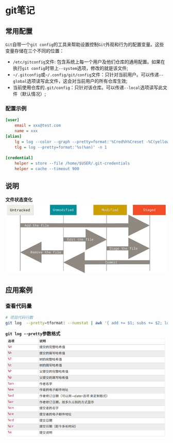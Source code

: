 # git笔记


## 常用配置
`Git`自带一个`git config`的工具来帮助设置控制`Git`外观和行为的配置变量。这些变量存储在三个不同的位置：
* `/etc/gitconfig`文件: 包含系统上每一个用户及他们仓库的通用配置。如果在执行`git config`时带上`--system`选项，修改的就是该文件;
* `~/.gitconfig`或`~/.config/git/config`文件：只针对当前用户。可以传递`--global`选项读写此文件，这会对当前用户的所有仓库生效;
* 当前使用仓库的`.git/config`：只针对该仓库。可以传递`--local`选项读写此文件（默认情况）;

### 配置示例
```ini
[user]
	email = xxx@test.com
	name = xxx
[alias]
	lg = log --color --graph --pretty=format:'%Cred%h%Creset -%C(yellow)%d%Creset %s %Cgreen(%cr) %C(bold blue)<%an>%Creset' --abbrev-commit
	tlg = log --pretty=format:'%s(%an)' -n 1

[credential]
    helper = store --file /home/$USER/.git-credentials
    helper = cache --timeout 900
```


## 说明
<b>文件状态变化</b>
![文件状态变化](./img/git_文件状态变化.png)




## 应用案例

### 查看代码量
```bash
# 项目代码行数
git log  --pretty=tformat: --numstat | awk '{ add += $1; subs += $2; loc += $1 - $2 } END { printf "added lines: %s, removed lines: %s, total lines: %s\n", add, subs, loc }' -
```
<b>`git log --pretty`参数格式</b>
![git log --pretty参数格式](./img/git_log_pretty_params.png)


